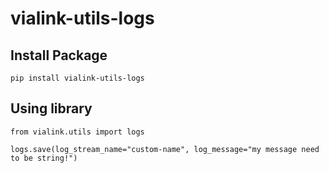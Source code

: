 # vialink-utils-logs



## Install Package

```
pip install vialink-utils-logs
```

## Using library

```
from vialink.utils import logs

logs.save(log_stream_name="custom-name", log_message="my message need to be string!")
```

